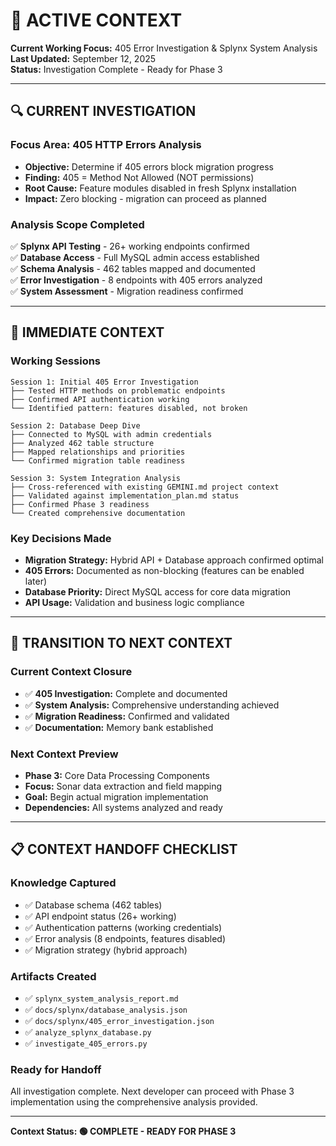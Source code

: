 # 🎯 ACTIVE CONTEXT
**Current Working Focus:** 405 Error Investigation & Splynx System Analysis  
**Last Updated:** September 12, 2025  
**Status:** Investigation Complete - Ready for Phase 3

---

## 🔍 **CURRENT INVESTIGATION**

### **Focus Area: 405 HTTP Errors Analysis**
- **Objective:** Determine if 405 errors block migration progress
- **Finding:** 405 = Method Not Allowed (NOT permissions)
- **Root Cause:** Feature modules disabled in fresh Splynx installation
- **Impact:** Zero blocking - migration can proceed as planned

### **Analysis Scope Completed**
✅ **Splynx API Testing** - 26+ working endpoints confirmed  
✅ **Database Access** - Full MySQL admin access established  
✅ **Schema Analysis** - 462 tables mapped and documented  
✅ **Error Investigation** - 8 endpoints with 405 errors analyzed  
✅ **System Assessment** - Migration readiness confirmed  

---

## 🎯 **IMMEDIATE CONTEXT**

### **Working Sessions**
```
Session 1: Initial 405 Error Investigation
├── Tested HTTP methods on problematic endpoints
├── Confirmed API authentication working
└── Identified pattern: features disabled, not broken

Session 2: Database Deep Dive  
├── Connected to MySQL with admin credentials
├── Analyzed 462 table structure
├── Mapped relationships and priorities
└── Confirmed migration table readiness

Session 3: System Integration Analysis
├── Cross-referenced with existing GEMINI.md project context
├── Validated against implementation_plan.md status
├── Confirmed Phase 3 readiness
└── Created comprehensive documentation
```

### **Key Decisions Made**
- **Migration Strategy:** Hybrid API + Database approach confirmed optimal
- **405 Errors:** Documented as non-blocking (features can be enabled later)
- **Database Priority:** Direct MySQL access for core data migration
- **API Usage:** Validation and business logic compliance

---

## 🚀 **TRANSITION TO NEXT CONTEXT**

### **Current Context Closure**
- ✅ **405 Investigation:** Complete and documented
- ✅ **System Analysis:** Comprehensive understanding achieved
- ✅ **Migration Readiness:** Confirmed and validated
- ✅ **Documentation:** Memory bank established

### **Next Context Preview**
- **Phase 3:** Core Data Processing Components
- **Focus:** Sonar data extraction and field mapping
- **Goal:** Begin actual migration implementation
- **Dependencies:** All systems analyzed and ready

---

## 📋 **CONTEXT HANDOFF CHECKLIST**

### **Knowledge Captured**
- ✅ Database schema (462 tables)
- ✅ API endpoint status (26+ working)
- ✅ Authentication patterns (working credentials)
- ✅ Error analysis (8 endpoints, features disabled)
- ✅ Migration strategy (hybrid approach)

### **Artifacts Created**
- ✅ `splynx_system_analysis_report.md`
- ✅ `docs/splynx/database_analysis.json`
- ✅ `docs/splynx/405_error_investigation.json`
- ✅ `analyze_splynx_database.py`
- ✅ `investigate_405_errors.py`

### **Ready for Handoff**
All investigation complete. Next developer can proceed with Phase 3 implementation using the comprehensive analysis provided.

---

**Context Status: 🟢 COMPLETE - READY FOR PHASE 3**
